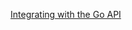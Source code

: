 
[Integrating with the Go API](https://www.openpolicyagent.org/docs/latest/integration/#integrating-with-the-go-api) 

